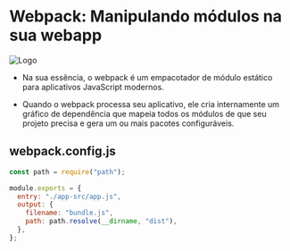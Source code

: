 # Webpack: Manipulando módulos na sua webapp

![Logo](https://i.imgur.com/KfUFhRj.png)

- Na sua essência, o webpack é um empacotador de módulo estático para aplicativos JavaScript modernos.

- Quando o webpack processa seu aplicativo, ele cria internamente um gráfico de dependência que mapeia todos os módulos de que seu projeto precisa e gera um ou mais pacotes configuráveis.

## webpack.config.js

```js
const path = require("path");

module.exports = {
  entry: "./app-src/app.js",
  output: {
    filename: "bundle.js",
    path: path.resolve(__dirname, "dist"),
  },
};
```

